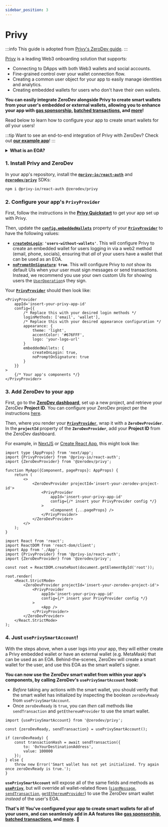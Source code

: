```yaml
---
sidebar_position: 3
---
```


# Privy

:::info
This guide is adopted from [Privy's ZeroDev guide](https://docs.privy.io/guide/guides/zerodev).
:::

[Privy](https://privy.io/) is a leading Web3 onboarding solution that supports:

- Connecting to DApps with both Web3 wallets and social accounts.
- Fine-grained control over your wallet connection flow.
- Creating a common user object for your app to easily manage identities and analytics.
- Creating embedded wallets for users who don't have their own wallets.

**You can easily integrate ZeroDev alongside Privy to create smart wallets from your user's embedded or external wallets, allowing you to enhance your app with [gas sponsorship](/use-wallets/pay-gas-for-users), [batched transactions](/use-wallets/batch-transactions), and [more](/use-wallets/overview)!**

Read below to learn how to configure your app to create smart wallets for _all_ your users!

:::tip
Want to see an end-to-end integration of Privy with ZeroDev? Check out [**our example app**](https://github.com/privy-io/zerodev-example)!
:::

<details>
<summary><b>What is an EOA?</b></summary>

An [**EOA, or externally-owned account**](https://ethereum.org/en/developers/docs/accounts/), is any Ethereum account that is controlled by a private key. Privy's embedded wallets and most external wallets (MetaMask, Coinbase Wallet, Rainbow Wallet, etc.) are EOAs.

EOAs differ from **contract accounts**, which are instead controlled by smart contract code and do not have their own private key. ZeroDev's smart wallet is a contract account. Contract accounts have [enhanced capabilites, such as gas sponsorship and batched transactions](https://ethereum.org/en/roadmap/account-abstraction/).

Since they do not have their own private key, contract accounts cannot _directly_ produce signatures and initiate transaction flows. Instead, each contract account is generally "managed" by an EOA, which authorizes actions taken by the contract account via a signature; this EOA is called a **signer**.

In this integration, the user's EOA (from Privy) serves as the signer for their smart wallet (from ZeroDev). The smart wallet (ZeroDev) holds all assets and submits all transactions to the network, but the signer (Privy) is responsible for producing signatures and "kicking off" transaction flows.
</details>

### 1. Install Privy and ZeroDev

In your app's repository, install the [**`@privy-io/react-auth`**](https://www.npmjs.com/package/@privy-io/react-auth) and [**`@zerodev/privy`**](https://www.npmjs.com/package/@zerodev/privy) SDKs:
```sh
npm i @privy-io/react-auth @zerodev/privy
```

### 2. Configure your app's `PrivyProvider`

First, follow the instructions in the [**Privy Quickstart**](../quickstart.mdx) to get your app set up with Privy.

Then, update the [**`config.embeddedWallets`**](../../reference/react-auth/modules.md#privyclientconfig) property of your [**`PrivyProvider`**](../../reference/react-auth/modules.md#privyprovider) to have the following values:
- [**`createOnLogin`**](../../reference/react-auth/modules.md#privyclientconfig): **`'users-without-wallets'`**. This will configure Privy to create an embedded wallet for users logging in via a web2 method (email, phone, socials), ensuring that _all_ of your users have a wallet that can be used as an EOA.
- [**`noPromptOnSignature`**](../../reference/react-auth/modules.md#privyclientconfig): **`true`**. This will configure Privy to _not_ show its default UIs when your user must sign messages or send transactions. Instead, we recommend you use your own custom UIs for showing users the [`UserOperation`](https://www.alchemy.com/overviews/user-operations)s they sign.

Your [**`PrivyProvider`**](../../reference/react-auth/modules.md#privyprovider) should then look like:
```tsx
<PrivyProvider
    appId='insert-your-privy-app-id'
    config={{
        /* Replace this with your desired login methods */
        loginMethods: ['email', 'wallet'],
        /* Replace this with your desired appearance configuration */
        appearance: {
            theme: 'light',
            accentColor: '#676FFF',
            logo: 'your-logo-url'
        }
        embeddedWallets: {
            createOnLogin: true,
            noPromptOnSignature: true
        }
    }}
>
    {/* Your app's components */}
</PrivyProvider>
```

### 3. Add ZeroDev to your app

First, go to the [**ZeroDev dashboard**](https://dashboard.zerodev.app/), set up a new project, and retrieve your ZeroDev **Project ID**. You can configure your ZeroDev project per the instructions [here](/getting-started).

Then, where you render your [**`PrivyProvider`**](../../reference/react-auth/modules.md#privyprovider), wrap it with a **`ZeroDevProvider`**. In the **`projectId`** property of the **`ZeroDevProvider`**, add your **Project ID** from the ZeroDev dashboard.

For example, in [NextJS](https://nextjs.org/) or [Create React App](https://create-react-app.dev/), this might look like:


<Tabs>
<TabItem value="nextjs" label="NextJS">

```tsx title=_app.jsx
import type {AppProps} from 'next/app';
import {PrivyProvider} from '@privy-io/react-auth';
import {ZeroDevProvider} from '@zerodev/privy';

function MyApp({Component, pageProps}: AppProps) {
    return (
        <>
            <ZeroDevProvider projectId='insert-your-zerodev-project-id'>
                <PrivyProvider
                    appId='insert-your-privy-app-id'
                    config={/* insert your PrivyProvider config */}
                >
                    <Component {...pageProps} />
                </PrivyProvider>
            </ZeroDevProvider>
        </>
    );
}
```

</TabItem>
<TabItem value="cra" label="Create React App">

```tsx title=index.js
import React from 'react';
import ReactDOM from 'react-dom/client';
import App from './App';
import {PrivyProvider} from '@privy-io/react-auth';
import {ZeroDevProvider} from '@zerodev/privy';

const root = ReactDOM.createRoot(document.getElementById('root'));

root.render(
    <React.StrictMode>
        <ZeroDevProvider projectId='insert-your-zerodev-project-id'>
            <PrivyProvider
                appId='insert-your-privy-app-id'
                config={/* insert your PrivyProvider config */}
            >
                <App />
            </PrivyProvider>
        </ZeroDevProvider>
    </React.StrictMode>
);
```

</TabItem>
</Tabs>

### 4. Just `usePrivySmartAccount`!

With the steps above, when a user logs into your app, they will either create a Privy embedded wallet or have an external wallet (e.g. MetaMask) that can be used as an EOA. Behind-the-scenes, ZeroDev will create a smart wallet for the user, and use this EOA as the smart wallet's signer.

**You can now use the ZeroDev smart wallet from within your app's components, by calling ZeroDev's `usePrivySmartAccount` hook:**
- _Before_ taking any actions with the smart wallet, you should verify that the smart wallet has initialized by inspecting the boolean `zeroDevReady` from `usePrivySmartAccount`.
- Once `zeroDevReady` is `true`, you can _then_ call methods like `sendTransaction` and `getEthereumProvider` to use the smart wallet.

```tsx title='Sending a transaction with the smart wallet'
import {usePrivySmartAccount} from '@zerodev/privy';

const {zeroDevReady, sendTransaction} = usePrivySmartAccount();

if (zeroDevReady) {
    const transactionHash = await sendTransaction({
        to: '0xYourDestinationAddress',
        value: 100000
    });
} else {
    throw new Error('Smart wallet has not yet initialized. Try again once zeroDevReady is true.');
}

```

**`usePrivySmartAccount`** will expose all of the same fields and methods as [**`usePrivy`**](../../reference/react-auth/interfaces/PrivyInterface.md), but will override all wallet-related flows ([`signMessage`](../../reference/react-auth/interfaces/PrivyInterface.md#signmessage), [`sendTransaction`](../../reference/react-auth/interfaces/PrivyInterface.md#sendtransaction), [`getEthereumProvider`](../../reference/react-auth/interfaces/PrivyInterface.md#getethereumprovider)) to use the ZeroDev smart wallet _instead_ of the user's EOA.

**That's it! You've configured your app to create smart wallets for all of your users, and can seamlessly add in AA features like [gas sponsorship](/use-wallets/pay-gas-for-users), [batched transactions](/use-wallets/batch-transactions), and [more](/use-wallets/overview).** 🎉